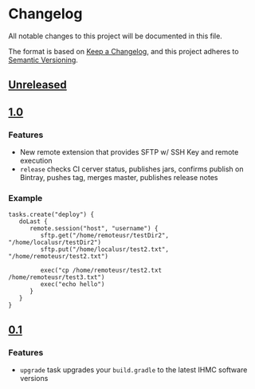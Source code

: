 # Changelog
All notable changes to this project will be documented in this file.

The format is based on [Keep a Changelog](https://keepachangelog.com/en/1.0.0/),
and this project adheres to [Semantic Versioning](https://semver.org/spec/v2.0.0.html).

## [Unreleased]

## [1.0]
### Features
  - New remote extension that provides SFTP w/ SSH Key and remote execution
  - `release` checks CI cerver status, publishes jars, confirms publish on Bintray, pushes tag, merges master, publishes release notes

### Example

```
tasks.create("deploy") {
   doLast {
      remote.session("host", "username") {
         sftp.get("/home/remoteusr/testDir2", "/home/localusr/testDir2")
         sftp.put("/home/localusr/test2.txt", "/home/remoteusr/test2.txt")

         exec("cp /home/remoteusr/test2.txt /home/remoteusr/test3.txt")
         exec("echo hello")
      }
   }
}
```

## [0.1]
### Features
  - `upgrade` task upgrades your `build.gradle` to the latest IHMC software versions

[Unreleased]: https://github.com/ihmcrobotics/ihmc-cd/compare/1.0...HEAD
[1.0]: https://github.com/ihmcrobotics/ihmc-cd/compare/0.1...1.0
[0.1]: https://github.com/ihmcrobotics/ihmc-cd/releases/tag/0.1